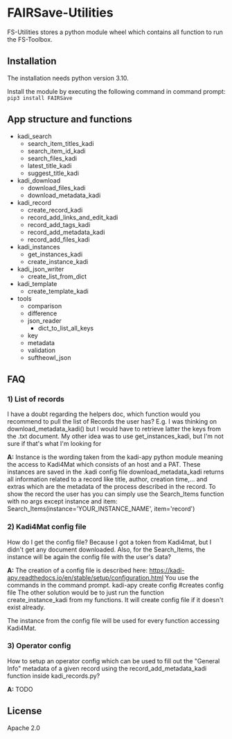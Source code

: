 # FAIRSave-Utilities

FS-Utilities stores a python module wheel which contains all function to run the FS-Toolbox.

## Installation

The installation needs python version 3.10.

Install the module by executing the following command in command prompt: `pip3 install FAIRSave`

## App structure and functions
- kadi_search  
    - search_item_titles_kadi 
    - search_item_id_kadi  
    - search_files_kadi 
    - latest_title_kadi  
    - suggest_title_kadi  
- kadi_download  
    - download_files_kadi 
    - download_metadata_kadi 
- kadi_record 
    - create_record_kadi 
    - record_add_links_and_edit_kadi 
    - record_add_tags_kadi 
    - record_add_metadata_kadi 
    - record_add_files_kadi 
- kadi_instances 
    - get_instances_kadi 
    - create_instance_kadi 
- kadi_json_writer  
    - create_list_from_dict  
- kadi_template  
    - create_template_kadi   
- tools 
    - comparison
    - difference
    - json_reader  
        - dict_to_list_all_keys
    - key
    - metadata
    - validation
    - suftheowl_json


## FAQ

### 1) List of records
I have a doubt regarding the helpers doc, which function would you recommend to pull the list of Records the user has? E.g. I was thinking on download_metadata_kadi() but I would have to retrieve latter the keys from the .txt document. My other idea was to use get_instances_kadi, but I'm not sure if that's what I'm looking for

**A:** Instance is the wording taken from the kadi-apy python module meaning the access to Kadi4Mat which consists of an host and a PAT. These instances are saved in the .kadi config file
download_metadata_kadi returns all information related to a record like title, author, creation time,... and extras which are the metadata of the process described in the record.
To show the record the user has you can simply use the Search_Items function with no args except instance and item: 
Search_Items(instance='YOUR_INSTANCE_NAME', item='record')

### 2) Kadi4Mat config file
How do I get the config file? Because I got a token from Kadi4mat, but I didn't get any document downloaded. Also, for the Search_Items, the instance will be again the config file with the user's data?

**A:** The creation of a config file is described here: https://kadi-apy.readthedocs.io/en/stable/setup/configuration.html
You use the commands in the command prompt.
kadi-apy create config      #creates config file
The other solution would be to just run the function create_instance_kadi from my functions. It will create config file if it doesn't exist already.

The instance from the config file will be used for every function accessing Kadi4Mat.

### 3) Operator config
How to setup an operator config which can be used to fill out the "General Info" metadata of a given record using the record_add_metadata_kadi function inside kadi_records.py?

**A:** TODO

## License
Apache 2.0

